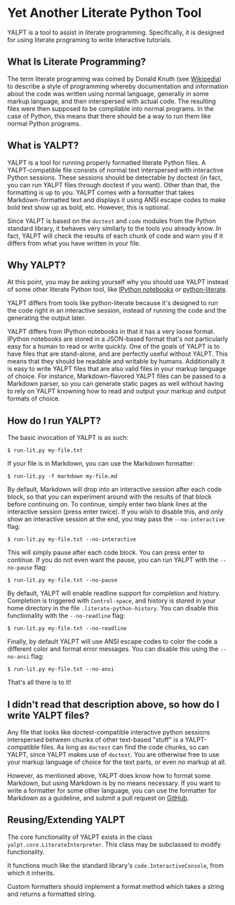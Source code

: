 Yet Another Literate Python Tool
================================

YALPT is a tool to assist in literate programming.  Specifically, it is
designed for using literate programing to write interactive tutorials.


What Is Literate Programming?
-----------------------------

The term literate programing was coined by Donald Knuth (see [Wikipedia][1])
to describe a style of programming whereby documentation and information
about the code was written using normal language, generally in some markup
language, and then interspersed with actual code.  The resulting files
were then supposed to be compilable into normal programs.  In the case
of Python, this means that there should be a way to run them like normal
Python programs.


What is YALPT?
--------------

YALPT is a tool for running properly formatted literate Python files.  A
YALPT-compatible file consists of normal text interspersed with interactive
Python sessions.  These sessions should be detectable by doctest (in fact, you
can run YALPT files through doctest if you want).  Other than that, the
formatting is up to you.  YALPT comes with a formatter that takes
Markdown-formatted text and displays it using ANSI escape codes to make bold
text show up as bold, etc.  However, this is optional.

Since YALPT is based on the `doctest` and `code` modules from the Python
standard library, it behaves very similarly to the tools you already know.
In fact, YALPT will check the results of each chunk of code and warn you
if it differs from what you have written in your file.


Why YALPT?
----------

At this point, you may be asking yourself why you should use YALPT instead
of some other literate Python tool, like
[IPython notebooks](http://ipython.org/notebook.html) or
[python-literate](https://github.com/stdbrouw/python-literate).

YALPT differs from tools like python-literate because it's designed to run
the code right in an interactive session, instead of running the code and
the generating the output later.

YALPT differs from IPython notebooks in that it has a very loose format.
IPython notebooks are stored in a JSON-based format that's not particularly
easy for a human to read or write quickly.  One of the goals of YALPT is to
have files that are stand-alone, and are perfectly useful without YALPT.
This means that they should be readable and writable by humans.  Additionally
it is easy to write YALPT files that are also valid files in your markup
language of choice.  For instance, Markdown-flavored YALPT files can be passed
to a Markdown parser, so you can generate static pages as well without having
to rely on YALPT knowning how to read and output your markup and output formats
of choice.


How do I run YALPT?
-------------------

The basic invocation of YALPT is as such:

    $ run-lit.py my-file.txt

If your file is in Markdown, you can use the Markdown formatter:

    $ run-lit.py -f markdown my-file.md

By default, Markdown will drop into an interactive session after each code
block, so that you can experiment around with the results of that block before
continuing on.  To continue, simply enter two blank lines at the interactive
session (press enter twice).  If you wish to disable this, and only show an
interactive session at the end, you may pass the `--no-interactive` flag:

    $ run-lit.py my-file.txt --no-interactive

This will simply pause after each code block.  You can press enter to continue.
If you do not even want the pause, you can run YALPT with the `--no-pause`
flag:

    $ run-lit.py my-file.txt --no-pause

By default, YALPT will enable readline support for completion and history.
Completion is triggered with `Control-space`, and history is stored in your
home directory in the file `.literate-python-history`.  You can disable this
functionality with the `--no-readline` flag:

    $ run-lit.py my-file.txt --no-readline

Finally, by default YALPT will use ANSI escape codes to color the code a
different color and format error messages.  You can disable this using the
`--no-ansi` flag:

    $ run-lit.py my-file.txt --no-ansi

That's all there is to it!


I didn't read that description above, so how do I write YALPT files?
--------------------------------------------------------------------

Any file that looks like doctest-compatible interactive python sessions
interspersed between chunks of other text-based "stuff" is a YALPT-compatible
files.  As long as `doctest` can find the code chunks, so can YALPT, since
YALPT makes use of `doctest`.  You are otherwise free to use your markup
language of choice for the text parts, or even no markup at all.

However, as mentioned above, YALPT does know how to format some Markdown, but
using Markdown is by no means necessary.  If you want to write a formatter for
some other language, you can use the formatter for Markdown as a guideline, and
submit a pull request on [GitHub](https://github.com/directxman12/yalpt).


Reusing/Extending YALPT
-----------------------

The core functionality of YALPT exists in the class
`yalpt.core.LiterateInterpreter`.  This class may be subclassed to modify
functionality.

It functions much like the standard library's `code.InteractiveConsole`,
from which it inherits.

Custom formatters should implement a format method which takes a string and
returns a formatted string.


[1]: http://en.wikipedia.org/wiki/Literate_programming
